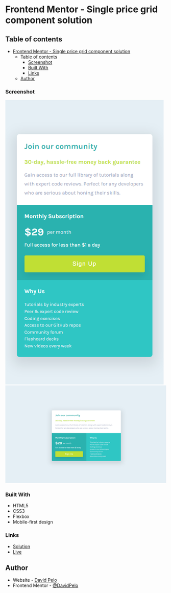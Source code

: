# Frontend Mentor - Single price grid component solution

## Table of contents

- [Frontend Mentor - Single price grid component solution](#frontend-mentor---single-price-grid-component-solution)
  - [Table of contents](#table-of-contents)
    - [Screenshot](#screenshot)
    - [Built With](#built-with)
    - [Links](#links)
  - [Author](#author)

### Screenshot

![Single Price Grid Component Mobile](./mobile-screenshot.png)
![Single Price Grid Component Desktop](./desktop-screenshot.png)


### Built With
- HTML5
- CSS3
- Flexbox
- Mobile-first design

### Links

- [Solution](https://www.frontendmentor.io/solutions/single-price-grid-component-using-flexbox-qTT_wr3eWc)
- [Live](https://extraordinary-pika-c342fd.netlify.app/)

## Author

- Website - [David Pelo](https://www.davidpelo.com)
- Frontend Mentor - [@DavidPelo](https://www.frontendmentor.io/profile/DavidPelo)
